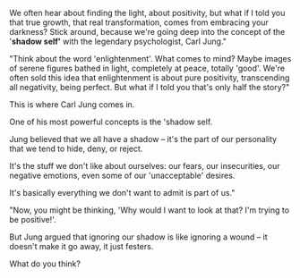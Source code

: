 We often hear about finding the light, about positivity, but what if I told you that true growth, that real transformation, comes from embracing your darkness? Stick around, because we're going deep into the concept of the '**shadow self'** with the legendary psychologist, Carl Jung."

"Think about the word 'enlightenment'. What comes to mind? Maybe images of serene figures bathed in light, completely at peace, totally 'good'. We're often sold this idea that enlightenment is about pure positivity, transcending all negativity, being perfect. But what if I told you that's only half the story?"

This is where Carl Jung comes in.

One of his most powerful concepts is the 'shadow self.

Jung believed that we all have a shadow – it's the part of our personality that we tend to hide, deny, or reject.

It's the stuff we don't like about ourselves: our fears, our insecurities, our negative emotions, even some of our 'unacceptable' desires. 

It's basically everything we don't want to admit is part of us."

"Now, you might be thinking, 'Why would I want to look at that? I'm trying to be positive!'.

But Jung argued that ignoring our shadow is like ignoring a wound – it doesn't make it go away, it just festers.

What do you think?